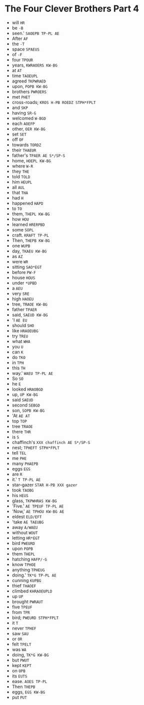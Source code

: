 # The Four Clever Brothers Part 4

* will `HR`
* be `-B`
* seen.' `SAOEPB TP-PL AE`
* After `AF`
* the `-T`
* space `SPAEUS`
* of `-F`
* four `TPOUR`
* years, `KWRAOERS KW-BG`
* at `AT`
* time `TAOEUPL`
* agreed `TKPWRAED`
* upon, `POPB KW-BG`
* brothers `PWROERS`
* met `PHET`
* cross-roads; `KROS H-PB ROEDZ STPH*FPLT`
* and `SKP`
* having `SR-G`
* welcomed `W-BGD`
* each `AOEFP`
* other, `OER KW-BG`
* set `SET`
* off `OF`
* towards `TORDZ`
* their `THAEUR`
* father's `TPAER AE S*/SP-S`
* home, `HOEPL KW-BG`
* where `W-R`
* they `THE`
* told `TOLD`
* him `HEUPL`
* all `AUL`
* that `THA`
* had `H`
* happened `HAPD`
* to `TO`
* them, `THEPL KW-BG`
* how `HOU`
* learned `HRERPBD`
* some `SOPL`
* craft. `KRAFT TP-PL`
* Then, `THEPB KW-BG`
* one `WUPB`
* day, `TKAEU KW-BG`
* as `AZ`
* were `WR`
* sitting `SAO*EGT`
* before `PW-F`
* house `HOUS`
* under `*UPBD`
* a `AEU`
* very `SRE`
* high `HAOEU`
* tree, `TRAOE KW-BG`
* father `TPAER`
* said, `SAEUD KW-BG`
* 'I `AE EU`
* should `SHO`
* like `HRAOEUBG`
* try `TREU`
* what `WHA`
* you `U`
* can `K`
* do `TKO`
* in `TPH`
* this `TH`
* way.' `WAEU TP-PL AE`
* So `SO`
* he `E`
* looked `HRAOBGD`
* up, `UP KW-BG`
* said `SAEUD`
* second `SEBGD`
* son, `SOPB KW-BG`
* 'At `AE AT`
* top `TOP`
* tree `TRAOE`
* there `THR`
* is `S`
* chaffinch's `XXX chaffinch AE S*/SP-S`
* nest; `TPHEFT STPH*FPLT`
* tell `TEL`
* me `PHE`
* many `PHAEPB`
* eggs `EGS`
* are `R`
* it.' `T TP-PL AE`
* star-gazer `STAR H-PB XXX gazer`
* took `TAOBG`
* his `HEUS`
* glass, `TKPWHRAS KW-BG`
* 'Five.' `AE TPEUF TP-PL AE`
* 'Now,' `AE TPHOU KW-BG AE`
* eldest `ELD/EFT`
* 'take `AE TAEUBG`
* away `A/WAEU`
* without `WOUT`
* letting `HR*EGT`
* bird `PWEURD`
* upon `POPB`
* them `THEPL`
* hatching `HAFP/-G`
* know `TPHOE`
* anything `TPHEUG`
* doing.' `TK*G TP-PL AE`
* cunning `KUPBG`
* thief `THAOEF`
* climbed `KHRAOEUPLD`
* up `UP`
* brought `PWRAUT`
* five `TPEUF`
* from `TPR`
* bird; `PWEURD STPH*FPLT`
* it `T`
* never `TPHEF`
* saw `SAU`
* or `OR`
* felt `TPELT`
* was `WA`
* doing, `TK*G KW-BG`
* but `PWUT`
* kept `KEPT`
* on `OPB`
* its `EUTS`
* ease. `AOES TP-PL`
* Then `THEPB`
* eggs, `EGS KW-BG`
* put `PUT`
